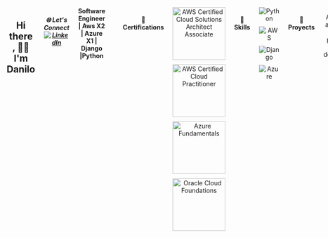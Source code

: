 


<div align="center">

  
<div style="display: flex; gap: 20px;">
  
  <h2>Hi there , 🧑‍💻 I'm Danilo</h2>
  <h5> 🌐 Let's Connect
<a href="https://www.linkedin.com/in/danilo-rincon-2a1bb9217" target="_blank">
  <img src="https://img.shields.io/badge/LinkedIn-Danilo%20Rinc%C3%B3n-blue?style=social&logo=linkedin" alt="LinkedIn"/>
</a></h5>
  <strong align="center">Software Engineer | Aws X2 | Azure X1 | Django |Python</strong>
 
<table >
  <tr>
    <td style="width: 100%; text-align: center;">
      <img src="https://github.com/user-attachments/assets/c8b0be22-f046-409f-bcea-b1509563e88f" alt="cloud" style="width: 400rem; height: 400px; ">
    </td>
    <td style="width: 20%; text-align: left;">
      <strong>Cloud Engineer</strong> with a strong focus on AWS, I am skilled in designing and managing scalable, highly available systems that drive business growth. I have hands-on experience deploying cloud-based solutions and automating processes, leveraging AWS services like EC2, S3, Lambda, and RDS to create optimized, cost-effective solutions that enhance performance. Passionate about building resilient systems that scale with demand, I continuously explore new AWS innovations to stay ahead of industry trends and bring fresh ideas to every project. My goal is to deliver seamless, reliable cloud infrastructure that powers the future of businesses.
    </td>
  </tr>
</table>


 <h4>🌱Certifications</h4>
 <div align="center">
 <div style="display: flex; flex-direction: column; gap: 10px;">
<img src="https://d1.awsstatic.com/certification/badges/AWS-Certified-Solutions-Architect-Associate_badge_150x150.e359ae4a6d4d82c3e31d4f9104c8d389b56a2423.png" width="120" alt="AWS Certified Cloud Solutions Architect Associate"> 
<img src="https://d1.awsstatic.com/certification/badges/AWS-Certified-Cloud-Practitioner_badge_150x150.17da917fbddc5383838d9f8209d2030c8d99f31e.png" width="120" alt="AWS Certified Cloud Practitioner"> 
<img src="https://img-c.udemycdn.com/open-badges/v2/badge-class/1461449489/image193214236496861289.png" width="120" alt="Azure Fundamentals">
<img src="https://www.unad-ue.es/images/2023/50_Oracle_Cloud_Infrastructure.png" width="120" alt="Oracle Cloud Foundations">
</div>
</div>

 <h4>💬Skills</h4>
<div align="center">
<div style="display: flex; flex-direction: column; gap: 10px;">
  <img alt="Python" src="https://img.shields.io/badge/Python-111">
  <img alt="AWS" src="https://img.shields.io/badge/AWS-111">
  <img alt="Django" src="https://img.shields.io/badge/Django-111">
  <img alt="Azure" src="https://img.shields.io/badge/Azure-111">
</div>
</div>


<h4>🔭 Proyects</h4>

Aquí están algunos de mis proyectos más destacados:
<div align="center">
   <img align="center" src="https://github-readme-stats.vercel.app/api/pin/?username=Daniluss03&repo=DjangoAndAWS&theme=dark" />
 <img align="center" src="https://github-readme-stats.vercel.app/api/pin/?username=Daniluss03&repo=FastApiAndSQLserver&theme=dark" />
  <img align="center" src="https://github-readme-stats.vercel.app/api/pin/?username=Daniluss03&repo=TokenWithDjangorestFramework&theme=dark" />
  <img align="center" src="https://github-readme-stats.vercel.app/api/pin/?username=Daniluss03&repo=ConsumoApiReactjs&theme=dark" />

</div>



<h4>📊 Statistics</h4> 


<div align="center">
 GitHub!
</div>
<div align="center">
<img src="https://github-readme-stats.vercel.app/api?username=Daniluss03&show_icons=true&hide_title=true&hide=prs&count_private=true&theme=dark" />
</div>





